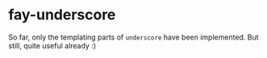 fay-underscore
==============
 
So far, only the templating parts of `underscore` have been implemented. But still, quite useful already :)
